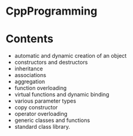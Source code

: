 # CppProgramming 

# Contents

* automatic and dynamic creation of an object
* constructors and destructors
* inheritance
* associations
* aggregation
* function overloading
* virtual functions and dynamic binding
* various parameter types
* copy constructor
* operator overloading
* generic classes and functions
* standard class library.
